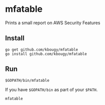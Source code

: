 # mfatable
Prints a small report on AWS Security Features

## Install
```
go get github.com/kbougy/mfatable
go install github.com/kbougy/mfatable
```

## Run
```
$GOPATH/bin/mfatable
```

If you have `$GOPATH/bin` as part of your `$PATH`.
```
mfatable
```
